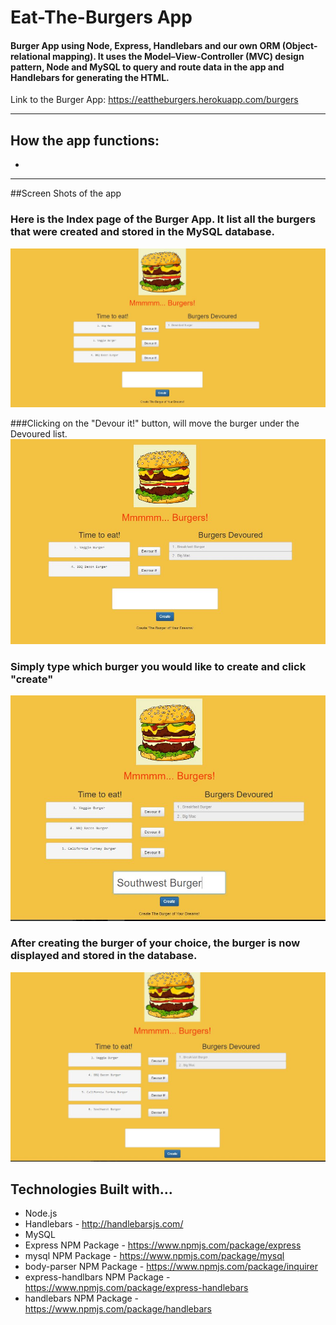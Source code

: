 # Eat-The-Burgers App

#### Burger App using Node, Express, Handlebars and our own ORM (Object-relational mapping). It uses the Model–View-Controller (MVC) design pattern, Node and MySQL to query and route data in the app and Handlebars for generating the HTML. 

Link to the Burger App: https://eattheburgers.herokuapp.com/burgers

***

## How the app functions:
*



***
##Screen Shots of the app

### Here is the Index page of the Burger App. It list all the burgers that were created and stored in the MySQL database.
![Burgers](public/assets/images/ScreenShots/index.JPG)

###Clicking on the "Devour it!" button, will move the burger under the Devoured list. 
![BigMac](public/assets/images/ScreenShots/BigMacDevoured.JPG)

### Simply type which burger you would like to create and click "create"
![South](public/assets/images/ScreenShots/SouthwestBurger1.JPG)

### After creating the burger of your choice, the burger is now displayed and stored in the database.
![SouthWest](public/assets/images/ScreenShots/SouthwestBurger2.JPG)

## Technologies Built with...
- Node.js
- Handlebars - http://handlebarsjs.com/
- MySQL
- Express NPM Package - https://www.npmjs.com/package/express
- mysql NPM Package - https://www.npmjs.com/package/mysql
- body-parser NPM Package - https://www.npmjs.com/package/inquirer
- express-handlbars NPM Package - https://www.npmjs.com/package/express-handlebars
- handlebars NPM Package - https://www.npmjs.com/package/handlebars
